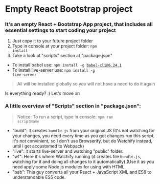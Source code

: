 # Empty React Bootstrap project

### It's an empty React + Bootstrap App project, that includes all essential settings to start coding your project
1) Just copy it to your future project folder 
2) Type in console at your project folder: <code>npm install</code>
3) Take a look at "scripts" section at "package.json"

+ To install babel use: <code>npm install -g babel-cli@6.24.1</code>
+ To install live-server use: <code>npm install -g live-server</code>

> All will be installed globally so you will not have a need to do it again

Is everything ready? :) 
Let's move on

### A little overview of "Scripts" section in "package.json":
> Notice: To run a script, type in console: <code>npm run scriptName</code>
+ "build": it creates  <code>bundle.js</code> from your original JS (It's not watching for your changes, you need every time as you got changes run this script, it's not convinient, so I don't use Browserify, but do Watchify instead, until I get accustomed to Webpack)
+ "live": it starts live-server and watching "public" folder. 
+ "wf": Here it's where Watchify running (it creates file <code>bundle.js</code>, watching for it and doing all changes to it automatically) (Use it as you need apply some Node.js modules for using with HTML.
+ "bab": This guy converts all your React + JavaScript XML and ES6 to understandable ES5 code.  

